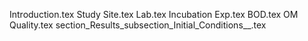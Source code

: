 Introduction.tex
Study Site.tex
Lab.tex
Incubation Exp.tex
BOD.tex
OM Quality.tex
section_Results_subsection_Initial_Conditions__.tex
